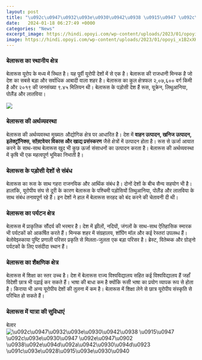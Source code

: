 ```yaml
---
layout: post
title: "\u092c\u0947\u0932\u093e\u0930\u0942\u0938 \u0915\u0947 \u092c\u093e\u0930\u0947 \u092e\u0947\u0902 \u0938\u092e\u094d\u092a\u0942\u0930\u094d\u0923 \u091c\u093e\u0928\u0915\u093e\u0930\u0940"
date:   2024-01-18 06:27:49 +0000
categories: "News"
excerpt_image: https://hindi.opoyi.com/wp-content/uploads/2023/01/opoyi_x1B2xXH90.jpg
image: https://hindi.opoyi.com/wp-content/uploads/2023/01/opoyi_x1B2xXH90.jpg
---
```


### बेलारूस का स्थानीय क्षेत्र 
बेलारूस यूरोप के मध्य में स्थित है। यह पूर्वी यूरोपी देशों में से एक है। बेलारूस की राजधानी मिन्स्क है जो देश का सबसे बड़ा और सर्वाधिक आबादी वाला शहर है। बेलारूस का कुल क्षेत्रफल २,०७,६०० वर्ग किमी है और २०१९ की जनसंख्या ९.४५ मिलियन थी। बेलारूस के पड़ोसी देश हैं रूस, यूक्रेन, लिथुआनिया, पोलैंड और लातविया।

![](https://hindi.opoyi.com/wp-content/uploads/2023/01/opoyi_FO-IWqVX.jpg)
### **बेलारूस की अर्थव्यवस्था**  
बेलारूस की अर्थव्यवस्था मुख्यतः औद्योगिक क्षेत्र पर आधारित है। देश में **वाहन उत्पादन, खनिज उत्पादन, इलेक्ट्रॉनिक्स, सॉफ़्टवेयर विकास और खाद्य प्रसंस्करण** जैसे क्षेत्रों में उत्पादन होता है। रूस से ऊर्जा आयात करने के साथ-साथ बेलारूस खुद भी कुछ ऊर्जा संसाधनों का उत्पादन करता है। बेलारूस की अर्थव्यवस्था में कृषि भी एक महत्वपूर्ण भूमिका निभाती है।
### बेलारूस के पड़ोसी देशों से संबंध
बेलारूस का रूस के साथ गहरा राजनयिक और आर्थिक संबंध है। दोनों देशों के बीच सैन्य सहयोग भी है। हालांकि, यूरोपीय संघ से दूरी के कारण बेलारूस के पश्चिमी पड़ोसियों लिथुआनिया, पोलैंड और लातविया के साथ संबंध तनावपूर्ण रहे हैं। इन देशों ने हाल में बेलारूस सरहद को बंद करने की चेतावनी दी थी। 
### बेलारूस का पर्यटन क्षेत्र
बेलारूस में प्राकृतिक सौंदर्य की भरमार है। देश में झीलों, नदियों, जंगलों के साथ-साथ ऐतिहासिक स्मारक भी पर्यटकों को आकर्षित करते हैं। मिन्स्क शहर में संग्रहालय, शॉपिंग मॉल और कई रेस्तरां उपलब्ध हैं। बेलोवेझ्स्काया पुष्टि प्रणाली परिसर प्रकृति से मिलता-जुलता एक बड़ा परिसर है। ब्रेस्ट, वितेब्स्क और ग्रोड्नो पर्यटकों के लिए पसंदीदा स्थान हैं। 
### बेलारूस का शैक्षणिक क्षेत्र
बेलारूस में शिक्षा का स्तर उच्च है। देश में बेलारूस राज्य विश्वविद्यालय सहित कई विश्वविद्यालय हैं जहाँ विदेशी छात्र भी पढ़ाई कर सकते हैं। भाषा की बाधा कम है क्योंकि रूसी भाषा का प्रयोग व्यापक रूप से होता है। किराया भी अन्य यूरोपीय देशों की तुलना में कम है। बेलारूस में शिक्षा लेने से छात्र यूरोपीय संस्कृति से परिचित हो सकते हैं।
### बेलारूस में यात्रा की सुविधाएं
बेलार
![\u092c\u0947\u0932\u093e\u0930\u0942\u0938 \u0915\u0947 \u092c\u093e\u0930\u0947 \u092e\u0947\u0902 \u0938\u092e\u094d\u092a\u0942\u0930\u094d\u0923 \u091c\u093e\u0928\u0915\u093e\u0930\u0940](https://hindi.opoyi.com/wp-content/uploads/2023/01/opoyi_x1B2xXH90.jpg)